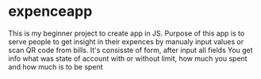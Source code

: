 # expenceapp

This is my beginner project to create app in JS.
Purpose of this app is to serve people to get insight in their expences by manualy input values or scan QR code from bills.
It's consisste of form, after input all fields You get info what was state of account with or without limit, how much you spent and how much is to be spent
